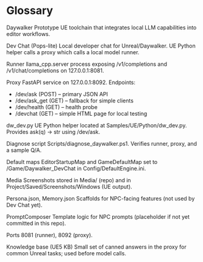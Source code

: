 ﻿# Glossary

Daywalker
Prototype UE toolchain that integrates local LLM capabilities into editor workflows.

Dev Chat (Pops-lite)
Local developer chat for Unreal/Daywalker. UE Python helper calls a proxy which calls a local model runner.

Runner
llama_cpp.server process exposing /v1/completions and /v1/chat/completions on 127.0.0.1:8081.

Proxy
FastAPI service on 127.0.0.1:8092. Endpoints:
- /dev/ask (POST) – primary JSON API
- /dev/ask_get (GET) – fallback for simple clients
- /dev/health (GET) – health probe
- /devchat (GET) – simple HTML page for local testing

dw_dev.py
UE Python helper located at Samples/UE/Python/dw_dev.py. Provides ask(q) → str using /dev/ask.

Diagnose script
Scripts/diagnose_daywalker.ps1. Verifies runner, proxy, and a sample Q/A.

Default maps
EditorStartupMap and GameDefaultMap set to /Game/Daywalker_DevChat in Config/DefaultEngine.ini.

Media
Screenshots stored in Media/ (repo) and in Project/Saved/Screenshots/Windows (UE output).

Persona.json, Memory.json
Scaffolds for NPC-facing features (not used by Dev Chat yet).

PromptComposer
Template logic for NPC prompts (placeholder if not yet committed in this repo).

Ports
8081 (runner), 8092 (proxy).

Knowledge base (UE5 KB)
Small set of canned answers in the proxy for common Unreal tasks; used before model calls.
